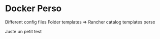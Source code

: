 
# Docker Perso

Different config files
Folder templates => Rancher catalog templates perso

Juste un petit test
